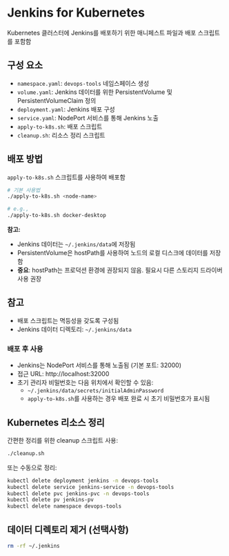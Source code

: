 # Jenkins for Kubernetes

Kubernetes 클러스터에 Jenkins를 배포하기 위한 매니페스트 파일과 배포 스크립트를 포함함

## 구성 요소

- `namespace.yaml`: `devops-tools` 네임스페이스 생성
- `volume.yaml`: Jenkins 데이터를 위한 PersistentVolume 및 PersistentVolumeClaim 정의
- `deployment.yaml`: Jenkins 배포 구성
- `service.yaml`: NodePort 서비스를 통해 Jenkins 노출
- `apply-to-k8s.sh`: 배포 스크립트
- `cleanup.sh`: 리소스 정리 스크립트

## 배포 방법

`apply-to-k8s.sh` 스크립트를 사용하여 배포함

```bash
# 기본 사용법
./apply-to-k8s.sh <node-name>

# e.g.,
./apply-to-k8s.sh docker-desktop
```

**참고:** 
- Jenkins 데이터는 `~/.jenkins/data`에 저장됨
- PersistentVolume은 hostPath를 사용하여 노드의 로컬 디스크에 데이터를 저장함
- **중요**: hostPath는 프로덕션 환경에 권장되지 않음. 필요시 다른 스토리지 드라이버 사용 권장

## 참고

- 배포 스크립트는 멱등성을 갖도록 구성됨
- Jenkins 데이터 디렉토리: `~/.jenkins/data`

### 배포 후 사용

- Jenkins는 NodePort 서비스를 통해 노출됨 (기본 포트: 32000)
- 접근 URL: http://localhost:32000
- 초기 관리자 비밀번호는 다음 위치에서 확인할 수 있음:
  - `~/.jenkins/data/secrets/initialAdminPassword`
  - `apply-to-k8s.sh`를 사용하는 경우 배포 완료 시 초기 비밀번호가 표시됨

## Kubernetes 리소스 정리

간편한 정리를 위한 cleanup 스크립트 사용:

```bash
./cleanup.sh
```

또는 수동으로 정리:

```bash
kubectl delete deployment jenkins -n devops-tools
kubectl delete service jenkins-service -n devops-tools
kubectl delete pvc jenkins-pvc -n devops-tools
kubectl delete pv jenkins-pv
kubectl delete namespace devops-tools
```

## 데이터 디렉토리 제거 (선택사항)

```bash
rm -rf ~/.jenkins
```
